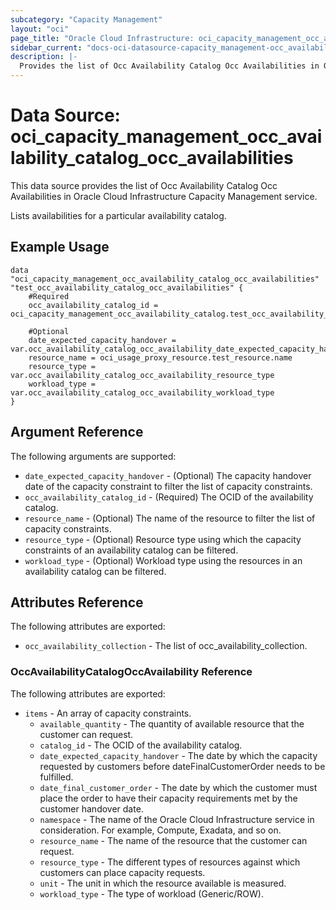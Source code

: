 ```yaml
---
subcategory: "Capacity Management"
layout: "oci"
page_title: "Oracle Cloud Infrastructure: oci_capacity_management_occ_availability_catalog_occ_availabilities"
sidebar_current: "docs-oci-datasource-capacity_management-occ_availability_catalog_occ_availabilities"
description: |-
  Provides the list of Occ Availability Catalog Occ Availabilities in Oracle Cloud Infrastructure Capacity Management service
---
```


# Data Source: oci_capacity_management_occ_availability_catalog_occ_availabilities
This data source provides the list of Occ Availability Catalog Occ Availabilities in Oracle Cloud Infrastructure Capacity Management service.

Lists availabilities for a particular availability catalog.

## Example Usage

```hcl
data "oci_capacity_management_occ_availability_catalog_occ_availabilities" "test_occ_availability_catalog_occ_availabilities" {
	#Required
	occ_availability_catalog_id = oci_capacity_management_occ_availability_catalog.test_occ_availability_catalog.id

	#Optional
	date_expected_capacity_handover = var.occ_availability_catalog_occ_availability_date_expected_capacity_handover
	resource_name = oci_usage_proxy_resource.test_resource.name
	resource_type = var.occ_availability_catalog_occ_availability_resource_type
	workload_type = var.occ_availability_catalog_occ_availability_workload_type
}
```

## Argument Reference

The following arguments are supported:

* `date_expected_capacity_handover` - (Optional) The capacity handover date of the capacity constraint to filter the list of capacity constraints.
* `occ_availability_catalog_id` - (Required) The OCID of the availability catalog.
* `resource_name` - (Optional) The name of the resource to filter the list of capacity constraints.
* `resource_type` - (Optional) Resource type using which the capacity constraints of an availability catalog can be filtered.
* `workload_type` - (Optional) Workload type using the resources in an availability catalog can be filtered.


## Attributes Reference

The following attributes are exported:

* `occ_availability_collection` - The list of occ_availability_collection.

### OccAvailabilityCatalogOccAvailability Reference

The following attributes are exported:

* `items` - An array of capacity constraints.
	* `available_quantity` - The quantity of available resource that the customer can request.
	* `catalog_id` - The OCID of the availability catalog.
	* `date_expected_capacity_handover` - The date by which the capacity requested by customers before dateFinalCustomerOrder needs to be fulfilled.
	* `date_final_customer_order` - The date by which the customer must place the order to have their capacity requirements met by the customer handover date.
	* `namespace` - The name of the Oracle Cloud Infrastructure service in consideration. For example, Compute, Exadata, and so on. 
	* `resource_name` - The name of the resource that the customer can request.
	* `resource_type` - The different types of resources against which customers can place capacity requests.
	* `unit` - The unit in which the resource available is measured.
	* `workload_type` - The type of workload (Generic/ROW).

